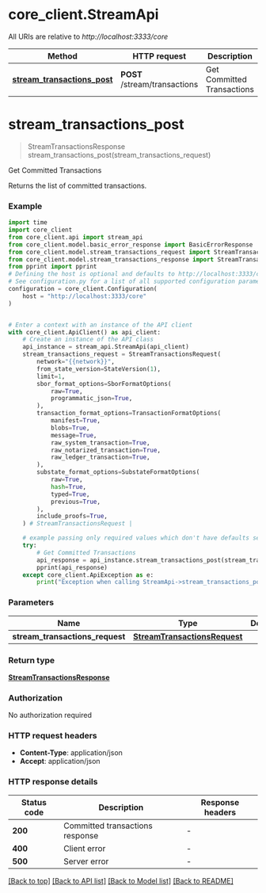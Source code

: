 # core_client.StreamApi

All URIs are relative to *http://localhost:3333/core*

Method | HTTP request | Description
------------- | ------------- | -------------
[**stream_transactions_post**](StreamApi.md#stream_transactions_post) | **POST** /stream/transactions | Get Committed Transactions


# **stream_transactions_post**
> StreamTransactionsResponse stream_transactions_post(stream_transactions_request)

Get Committed Transactions

Returns the list of committed transactions. 

### Example

```python
import time
import core_client
from core_client.api import stream_api
from core_client.model.basic_error_response import BasicErrorResponse
from core_client.model.stream_transactions_request import StreamTransactionsRequest
from core_client.model.stream_transactions_response import StreamTransactionsResponse
from pprint import pprint
# Defining the host is optional and defaults to http://localhost:3333/core
# See configuration.py for a list of all supported configuration parameters.
configuration = core_client.Configuration(
    host = "http://localhost:3333/core"
)


# Enter a context with an instance of the API client
with core_client.ApiClient() as api_client:
    # Create an instance of the API class
    api_instance = stream_api.StreamApi(api_client)
    stream_transactions_request = StreamTransactionsRequest(
        network="{{network}}",
        from_state_version=StateVersion(1),
        limit=1,
        sbor_format_options=SborFormatOptions(
            raw=True,
            programmatic_json=True,
        ),
        transaction_format_options=TransactionFormatOptions(
            manifest=True,
            blobs=True,
            message=True,
            raw_system_transaction=True,
            raw_notarized_transaction=True,
            raw_ledger_transaction=True,
        ),
        substate_format_options=SubstateFormatOptions(
            raw=True,
            hash=True,
            typed=True,
            previous=True,
        ),
        include_proofs=True,
    ) # StreamTransactionsRequest | 

    # example passing only required values which don't have defaults set
    try:
        # Get Committed Transactions
        api_response = api_instance.stream_transactions_post(stream_transactions_request)
        pprint(api_response)
    except core_client.ApiException as e:
        print("Exception when calling StreamApi->stream_transactions_post: %s\n" % e)
```


### Parameters

Name | Type | Description  | Notes
------------- | ------------- | ------------- | -------------
 **stream_transactions_request** | [**StreamTransactionsRequest**](StreamTransactionsRequest.md)|  |

### Return type

[**StreamTransactionsResponse**](StreamTransactionsResponse.md)

### Authorization

No authorization required

### HTTP request headers

 - **Content-Type**: application/json
 - **Accept**: application/json


### HTTP response details
| Status code | Description | Response headers |
|-------------|-------------|------------------|
**200** | Committed transactions response |  -  |
**400** | Client error |  -  |
**500** | Server error |  -  |

[[Back to top]](#) [[Back to API list]](../README.md#documentation-for-api-endpoints) [[Back to Model list]](../README.md#documentation-for-models) [[Back to README]](../README.md)

